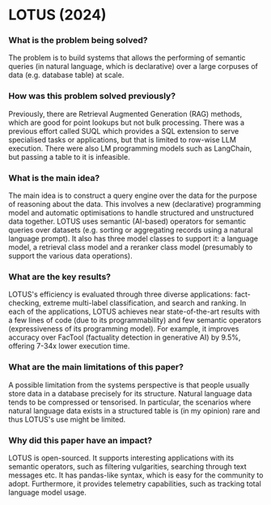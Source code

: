 # LOTUS (2024)

### What is the problem being solved?

The problem is to build systems that allows the performing of semantic queries (in natural language, which is declarative) over a large corpuses of data (e.g. database table) at scale. 

### How was this problem solved previously?

Previously, there are Retrieval Augmented Generation (RAG) methods, which are good for point lookups but not bulk processing. There was a previous effort called SUQL which provides a SQL extension to serve specialised tasks or applications, but that is limited to row-wise LLM execution. There were also LM programming models such as LangChain, but passing a table to it is infeasible.

### What is the main idea?

The main idea is to construct a query engine over the data for the purpose of reasoning about the data. This involves a new (declarative) programming model and automatic optimisations to handle structured and unstructured data together. LOTUS uses semantic (AI-based) operators for semantic queries over datasets (e.g. sorting or aggregating records using a natural language prompt). It also has three model classes to support it: a language model, a retrieval class model and a reranker class model (presumably to support the various data operations).

### What are the key results?

LOTUS's efficiency is evaluated through three diverse applications: fact-checking, extreme multi-label classification, and search and ranking. In each of the applications, LOTUS achieves near state-of-the-art results with a few lines of code (due to its programmability) and few semantic operators (expressiveness of its programming model). For example, it improves accuracy over FacTool (factuality detection in generative AI) by 9.5%, offering 7-34x lower execution time.

### What are the main limitations of this paper?

A possible limitation from the systems perspective is that people usually store data in a database precisely for its structure. Natural language data tends to be compressed or tensorised. In particular, the scenarios where natural language data exists in a structured table is (in my opinion) rare and thus LOTUS's use might be limited.

### Why did this paper have an impact?
LOTUS is open-sourced. It supports interesting applications with its semantic operators, such as filtering vulgarities, searching through text messages etc. It has pandas-like syntax, which is easy for the community to adopt. Furthermore, it provides telemetry capabilities, such as tracking total language model usage.
